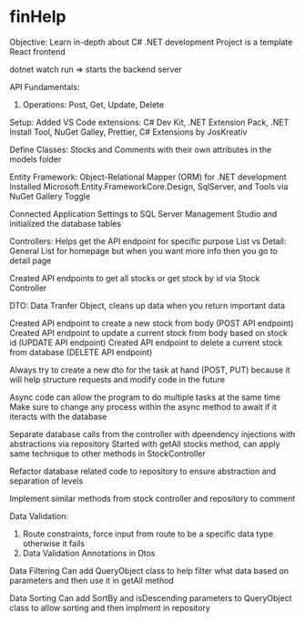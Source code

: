 # finHelp
Objective: Learn in-depth about C# .NET development
Project is a template React frontend 

dotnet watch run => starts the backend server

API Fundamentals:
1. Operations: Post, Get, Update, Delete

Setup:
Added VS Code extensions: C# Dev Kit, .NET Extension Pack, .NET Install Tool, NuGet Galley, Prettier, C# Extensions by JosKreativ

Define Classes: Stocks and Comments with their own attributes in the models folder

Entity Framework: Object-Relational Mapper (ORM) for .NET development
Installed Microsoft.Entity.FrameworkCore.Design, SqlServer, and Tools via NuGet Gallery Toggle

Connected Application Settings to SQL Server Management Studio and initialized the database tables

Controllers: Helps get the API endpoint for specific purpose
List vs Detail: General List for homepage but when you want more info then you go to detail page

Created API endpoints to get all stocks or get stock by id via Stock Controller

DTO: Data Tranfer Object, cleans up data when you return important data

Created API endpoint to create a new stock from body (POST API endpoint)
Created API endpoint to update a current stock from body based on stock id (UPDATE API endpoint)
Created API endpoint to delete a current stock from database (DELETE API endpoint)

Always try to create a new dto for the task at hand (POST, PUT) because it will help structure requests and modify code in the future

Async code can allow the program to do multiple tasks at the same time
Make sure to change any process within the async method to await if it iteracts with the database

Separate database calls from the controller with dpeendency injections with abstractions via repository
Started with getAll stocks method, can apply same technique to other methods in StockController

Refactor database related code to repository to ensure abstraction and separation of levels

Implement similar methods from stock controller and repository to comment

Data Validation:
1. Route constraints, force input from route to be a specific data type otherwise it fails
2. Data Validation Annotations in Dtos

Data Filtering
Can add QueryObject class to help filter what data based on parameters and then use it in getAll method

Data Sorting
Can add SortBy and isDescending parameters to QueryObject class to allow sorting and then implment in repository